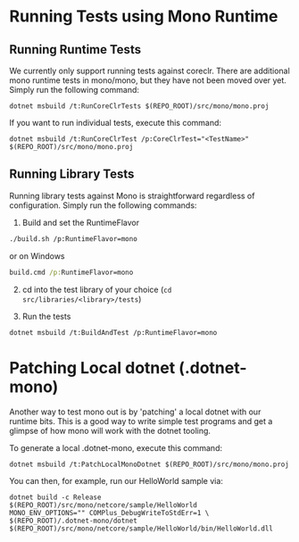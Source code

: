 # Running Tests using Mono Runtime

## Running Runtime Tests
We currently only support running tests against coreclr.  There are additional mono runtime tests in mono/mono, but they 
have not been moved over yet. Simply run the following command:

``` 
dotnet msbuild /t:RunCoreClrTests $(REPO_ROOT)/src/mono/mono.proj
```

If you want to run individual tests, execute this command:

```
dotnet msbuild /t:RunCoreClrTest /p:CoreClrTest="<TestName>" $(REPO_ROOT)/src/mono/mono.proj
```

## Running Library Tests
Running library tests against Mono is straightforward regardless of configuration.  Simply run the following commands:

1. Build and set the RuntimeFlavor

```bash
./build.sh /p:RuntimeFlavor=mono
```
or on Windows
```bat
build.cmd /p:RuntimeFlavor=mono
```

2. cd into the test library of your choice (`cd src/libraries/<library>/tests`)

3. Run the tests

```
dotnet msbuild /t:BuildAndTest /p:RuntimeFlavor=mono
```

# Patching Local dotnet (.dotnet-mono)
Another way to test mono out is by 'patching' a local dotnet with our runtime bits.  This is a good way to write simple 
test programs and get a glimpse of how mono will work with the dotnet tooling.  

To generate a local .dotnet-mono, execute this command:

```
dotnet msbuild /t:PatchLocalMonoDotnet $(REPO_ROOT)/src/mono/mono.proj
```

You can then, for example, run our HelloWorld sample via:

```
dotnet build -c Release $(REPO_ROOT)/src/mono/netcore/sample/HelloWorld
MONO_ENV_OPTIONS="" COMPlus_DebugWriteToStdErr=1 \
$(REPO_ROOT)/.dotnet-mono/dotnet $(REPO_ROOT)/src/mono/netcore/sample/HelloWorld/bin/HelloWorld.dll
```